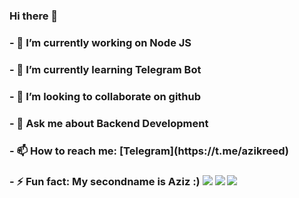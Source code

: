 ### Hi there 👋

<h3> - 🔭 I’m currently working on Node JS
<h3> - 🌱 I’m currently learning Telegram Bot
<h3> - 👯 I’m looking to collaborate on github
<h3> - 💬 Ask me about Backend Development
<h3> - 📫 How to reach me: [Telegram](https://t.me/azikreed)
<h3> - ⚡ Fun fact: My secondname is Aziz :)

<img src="https://github-readme-stats.vercel.app/api?username=azikreed&&show_icons=true&title_color=ffffff&icon_color=bb2acf&text_color=daf7dc&bg_color=151515">
<img src="https://github-readme-stats.vercel.app/api/top-langs/?username=azikreed&&show_icons=true&title_color=ffffff&icon_color=bb2acf&text_color=daf7dc&bg_color=151515">
<img src="https://activity-graph.herokuapp.com/graph?username=azikreed&&show_icons=true&title_color=ffffff&icon_color=bb2acf&text_color=daf7dc&bg_color=151515">
